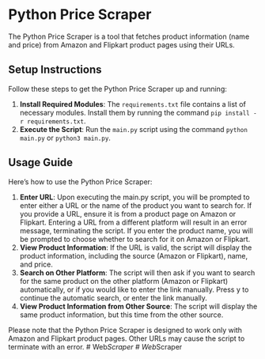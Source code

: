# Python Price Scraper
The Python Price Scraper is a tool that fetches product information (name and price) from Amazon and Flipkart product pages using their URLs.

## Setup Instructions
Follow these steps to get the Python Price Scraper up and running:

1. **Install Required Modules**: The `requirements.txt` file contains a list of necessary modules. Install them by running the command `pip install -r requirements.txt`.
2. **Execute the Script**: Run the `main.py` script using the command `python main.py` or `python3 main.py`.

## Usage Guide

Here’s how to use the Python Price Scraper:

1. **Enter URL**: Upon executing the main.py script, you will be prompted to enter either a URL or the name of the product you want to search for. If you provide a URL, ensure it is from a product page on Amazon or Flipkart. Entering a URL from a different platform will result in an error message, terminating the script. If you enter the product name, you will be prompted to choose whether to search for it on Amazon or Flipkart.
2. **View Product Information**: If the URL is valid, the script will display the product information, including the source (Amazon or Flipkart), name, and price.
3. **Search on Other Platform**: The script will then ask if you want to search for the same product on the other platform (Amazon or Flipkart) automatically, or if you would like to enter the link manually. Press y to continue the automatic search, or enter the link manually.
4. **View Product Information from Other Source**: The script will display the same product information, but this time from the other source.

Please note that the Python Price Scraper is designed to work only with Amazon and Flipkart product pages. Other URLs may cause the script to terminate with an error.
#   W e b _ S c r a p e r  
 #   W e b _ S c r a p e r  
 